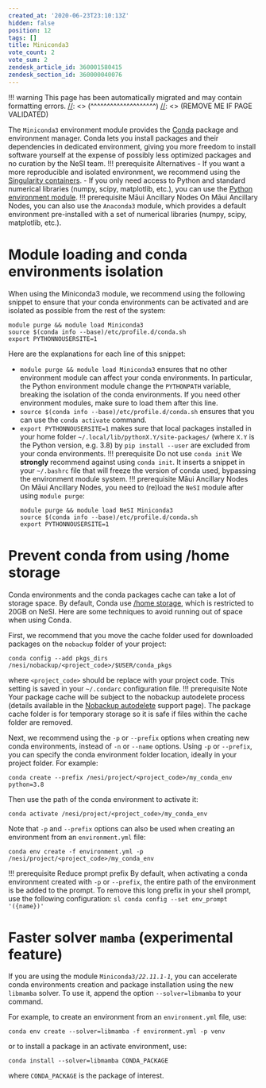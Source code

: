 ```yaml
---
created_at: '2020-06-23T23:10:13Z'
hidden: false
position: 12
tags: []
title: Miniconda3
vote_count: 2
vote_sum: 2
zendesk_article_id: 360001580415
zendesk_section_id: 360000040076
---
```




[//]: <> (REMOVE ME IF PAGE VALIDATED)
[//]: <> (vvvvvvvvvvvvvvvvvvvv)
!!! warning
    This page has been automatically migrated and may contain formatting errors.
[//]: <> (^^^^^^^^^^^^^^^^^^^^)
[//]: <> (REMOVE ME IF PAGE VALIDATED)

The `Miniconda3` environment module provides the
[Conda](https://docs.conda.io/projects/conda/en/latest/) package and
environment manager. Conda lets you install packages and their
dependencies in dedicated environment, giving you more freedom to
install software yourself at the expense of possibly less optimized
packages and no curation by the NeSI team.
!!! prerequisite Alternatives
     -   If you want a more reproducible and isolated environment, we
         recommend using the [Singularity
         containers](https://support.nesi.org.nz/hc/en-gb/articles/360001107916-Singularity).
     -   If you only need access to Python and standard numerical libraries
         (numpy, scipy, matplotlib, etc.), you can use the [Python
         environment
         module](https://support.nesi.org.nz/hc/en-gb/articles/207782537-Python).
!!! prerequisite Māui Ancillary Nodes
     On Māui Ancillary Nodes, you can also use the `Anaconda3` module,
     which provides a default environment pre-installed with a set of
     numerical libraries (numpy, scipy, matplotlib, etc.).

# Module loading and conda environments isolation

When using the Miniconda3 module, we recommend using the following
snippet to ensure that your conda environments can be activated and are
isolated as possible from the rest of the system:

``` sl
module purge && module load Miniconda3
source $(conda info --base)/etc/profile.d/conda.sh
export PYTHONNOUSERSITE=1
```

Here are the explanations for each line of this snippet:

-   `module purge && module load Miniconda3` ensures that no other
    environment module can affect your conda environments. In
    particular, the Python environment module change the `PYTHONPATH`
    variable, breaking the isolation of the conda environments. If you
    need other environment modules, make sure to load them after this
    line.
-   `source $(conda info --base)/etc/profile.d/conda.sh` ensures that
    you can use the `conda activate` command.
-   `export PYTHONNOUSERSITE=1` makes sure that local packages installed
    in your home folder `~/.local/lib/pythonX.Y/site-packages/` (where
    `X.Y` is the Python version, e.g. 3.8) by `pip install --user` are
    excluded from your conda environments.
!!! prerequisite Do not use `conda init`
     We **strongly** recommend against using `conda init`. It inserts a
     snippet in your `~/.bashrc` file that will freeze the version of conda
     used, bypassing the environment module system.
!!! prerequisite Māui Ancillary Nodes
     On Māui Ancillary Nodes, you need to (re)load the `NeSI` module after
     using `module purge`:
     ``` sl
     module purge && module load NeSI Miniconda3
     source $(conda info --base)/etc/profile.d/conda.sh
     export PYTHONNOUSERSITE=1
     ```

# Prevent conda from using /home storage

Conda environments and the conda packages cache can take a lot of
storage space. By default, Conda use [/home
storage](https://support.nesi.org.nz/hc/en-gb/articles/360000177256-NeSI-File-Systems-and-Quotas),
which is restricted to 20GB on NeSI. Here are some techniques to avoid
running out of space when using Conda.

First, we recommend that you move the cache folder used for downloaded
packages on the `nobackup` folder of your project:

``` sl
conda config --add pkgs_dirs /nesi/nobackup/<project_code>/$USER/conda_pkgs
```

where `<project_code>` should be replace with your project code. This
setting is saved in your `~/.condarc` configuration file.
!!! prerequisite Note
     Your package cache will be subject to the nobackup autodelete process
     (details available in the [Nobackup
     autodelete](https://support.nesi.org.nz/hc/en-gb/articles/360001162856-Automatic-cleaning-of-nobackup-file-system)
     support page). The package cache folder is for temporary storage so it
     is safe if files within the cache folder are removed.

Next, we recommend using the `-p` or `--prefix` options when creating
new conda environments, instead of `-n` or `--name` options. Using `-p`
or `--prefix`, you can specify the conda environment folder location,
ideally in your project folder. For example:

``` sl
conda create --prefix /nesi/project/<project_code>/my_conda_env python=3.8
```

Then use the path of the conda environment to activate it:

``` sl
conda activate /nesi/project/<project_code>/my_conda_env
```

Note that `-p` and `--prefix` options can also be used when creating an
environment from an `environment.yml` file:

``` sl
conda env create -f environment.yml -p /nesi/project/<project_code>/my_conda_env
```
!!! prerequisite Reduce prompt prefix
     By default, when activating a conda environment created with `-p` or
     `--prefix`, the entire path of the environment is be added to the
     prompt. To remove this long prefix in your shell prompt, use the
     following configuration:
     ``` sl
     conda config --set env_prompt '({name})'
     ```

# Faster solver `mamba` (experimental feature)

If you are using the module `Miniconda3/`*`22.11.1-1`*, you can
accelerate conda environments creation and package installation using
the new `libmamba` solver. To use it, append the option
`--solver=libmamba` to your command.

For example, to create an environment from an `environment.yml` file,
use:

``` sl
conda env create --solver=libmamba -f environment.yml -p venv
```

or to install a package in an activate environment, use:

``` sl
conda install --solver=libmamba CONDA_PACKAGE
```

where `CONDA_PACKAGE` is the package of interest.
